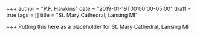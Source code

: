 +++
author = "P.F. Hawkins"
date = "2019-01-19T00:00:00-05:00"
draft = true
tags = []
title = "St. Mary Cathedral, Lansing MI"

+++
Putting this here as a placeholder for St. Mary Cathedral, Lansing MI